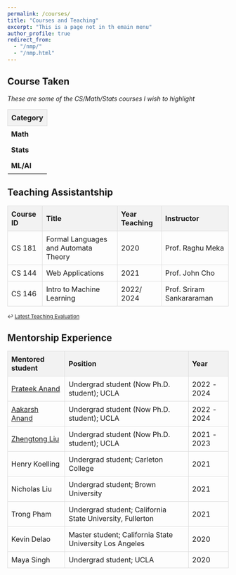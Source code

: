 ```yaml
---
permalink: /courses/
title: "Courses and Teaching"
excerpt: "This is a page not in th emain menu"
author_profile: true
redirect_from: 
  - "/nmp/"
  - "/nmp.html"
---
```




<!-- Boyang's Principal Component No-Linear Decomposition:
======
1. I live in Tianjin (very close to Beijing), China, but my hometown is Inner Mongolia.
2. I am fun of anime. I believe anime is the most direct way to convey certain meaning without any noise (for example the limitation of the acting skill, the limitation of physical camera).  -->


## Course Taken

<em>These are some of the CS/Math/Stats courses I wish to highlight </em>

<style>
    table {
        border-collapse: collapse;
        width: 100%;
    }

    th, td {
        border: 1px solid #ddd;
        padding: 8px;
        text-align: left;
    }

    th {
        background-color: #f2f2f2;
        position: sticky;
        top: 0;
        z-index: 1;
    }

    .collapsible {
        cursor: pointer;
        padding: 8px;
        width: 50px;
        border: none;
        text-align: left;
        outline: none;
        font-weight: bold;
    }

    .active, .collapsible:hover {
        background-color: #f1f1f1;
    }

    .content {
        padding: 0;
        display: none;
        overflow: hidden;
    }

    .content table {
        margin: 0;
        width: 100%;
        table-layout: fixed;
    }

    .content th, .content td {
        padding: 8px;
        font-size: 1.2em;
        overflow: hidden;
        text-overflow: ellipsis;
        white-space: nowrap;
    }

    .course-id-col {
        width: 15%;
    }

    .title-col {
        width: 45%;
    }

    .year-col {
        width: 10%;
    }

    .instructor-col {
        width: 30%;
    }

    .content td:hover {
        white-space: normal;
        word-wrap: break-word;
        background-color: #f8f8f8;
    }

    .math-content th {
        border-top: 3px solid #4CAF50;
    }

    .stats-content th {
        border-top: 3px solid #2196F3;
    }

    .ml-content th {
        border-top: 3px solid #9C27B0;
    }
</style>

<div class="courses-container">
    <table>
        <tr>
            <th>Category</th>
        </tr>
        <tr>
            <td class="collapsible" onclick="toggleContent(this)">Math</td>
            <td colspan="4" class="content math-content">
                <table>
                    <tr>
                        <th class="course-id-col">Course ID</th>
                        <th class="title-col">Title</th>
                        <th class="year-col">Year</th>
                        <th class="instructor-col">Instructor</th>
                    </tr>
                    <tr>
                        <td>01-(Math)-428</td>
                        <td>Graph Theory</td>
                        <td>2017</td>
                        <td>Dr. Surya Teja Gavva</td>
                    </tr>
                    <tr>
                        <td>01-(Math)-311</td>
                        <td>Real Analysis</td>
                        <td>2019</td>
                        <td>Prof. John man shun Ma</td>
                    </tr>
                    <tr>
                        <td>01-(Math)-373</td>
                        <td>Numerical Analysis</td>
                        <td>2019</td>
                        <td>Dr. Shane D. Kepley</td>
                    </tr>
                </table>
            </td>
        </tr>
        <tr>
            <td class="collapsible" onclick="toggleContent(this)">Stats</td>
            <td colspan="4" class="content stats-content">
                <table>
                    <tr>
                        <th class="course-id-col">Course ID</th>
                        <th class="title-col">Title</th>
                        <th class="year-col">Year</th>
                        <th class="instructor-col">Instructor</th>
                    </tr>
                    <tr>
                        <td>Stats 201C</td>
                        <td>Advanced Modeling and Inference</td>
                        <td>2020</td>
                        <td>Prof. Qing Zhou</td>
                    </tr>
                    <tr>
                        <td>Stats 200B</td>
                        <td>Theoretical Stats</td>
                        <td>2021</td>
                        <td>Prof. Arash A. Amini</td>
                    </tr>
                    <tr>
                        <td>Stats 200C</td>
                        <td>High Dimensional Stats</td>
                        <td>2021</td>
                        <td>Prof. Arash A. Amini</td>
                    </tr>
                </table>
            </td>
        </tr>
        <tr>
            <td class="collapsible" onclick="toggleContent(this)">ML/AI</td>
            <td colspan="4" class="content ml-content">
                <table>
                    <tr>
                        <th class="course-id-col">Course ID</th>
                        <th class="title-col">Title</th>
                        <th class="year-col">Year</th>
                        <th class="instructor-col">Instructor</th>
                    </tr>
                    <tr>
                        <td>ECE 236B</td>
                        <td>Convex Optimization</td>
                        <td>2020</td>
                        <td>Prof. Lieven Vandenberghe</td>
                    </tr>
                    <tr>
                        <td>CS/CM 226</td>
                        <td>Machine Learning for Bioinformatics</td>
                        <td>2019</td>
                        <td>Prof. Sriram Sankararaman</td>
                    </tr>
                    <tr>
                        <td>01-(CS)-440</td>
                        <td>Artificial Intelligent</td>
                        <td>2018</td>
                        <td>Prof. Abdeslam Boularias</td>
                    </tr>
                    <tr>
                        <td>CS 260</td>
                        <td>Machine Learning Algorithms</td>
                        <td>2021</td>
                        <td>Prof. Quanquan Gu</td>
                    </tr>
                    <tr>
                        <td>CS 269</td>
                        <td>Large Scale Machine Learning</td>
                        <td>2021</td>
                        <td>Prof. Baharan Mirzasoleiman</td>
                    </tr>
                    <tr>
                        <td>CS 267A</td>
                        <td>Probabilistic Programming and Relational Learning</td>
                        <td>2022</td>
                        <td>Prof. Guy Van den Broeck</td>
                    </tr>
                    <tr>
                        <td>CS 261</td>
                        <td>Deep Generative Models</td>
                        <td>2024</td>
                        <td>Prof. Aditya Grover</td>
                    </tr>
                </table>
            </td>
        </tr>
    </table>
</div>

<script>
function toggleContent(element) {
    element.classList.toggle("active");
    var content = element.nextElementSibling;
    if (content.style.display === "block") {
        content.style.display = "none";
    } else {
        content.style.display = "block";
    }
}

document.addEventListener('DOMContentLoaded', function() {
    var contents = document.getElementsByClassName("content");
    for(var i = 0; i < contents.length; i++) {
        contents[i].style.display = "none";
    }
});
</script>


<!-- | Course ID     | Title       | Year Taken  | Instructor  |
| -----------   | ----------- | ----------- | ----------- |
| 01-(Math)-428   | Graph Theory    | 2017 (Undergrad)  | Dr. Surya Teja Gavva |
| 01-(Math)-311    | Real Analysis      | 2019 (Undergrad)   | Prof. John man shun Ma |
| 01-(Math)-373   | Numerical Analysis        | 2019 (Undergrad)   | Dr. Shane D. Kepley |
| Stats 201C  | Advanced Modeling and Inference  | 2020  | Prof. Qing Zhou |
| Stats 200B  | Theoretical Stats  | 2021  | Prof. Arash A. Amini |
| 01-(CS)-440   | Artificial Intelligent    | 2018 (Undergrad)  | Prof. Abdeslam Boularias|
| Stats 200C  | High Dimensional Stats  | 2021  | Prof. Arash A. Amini |
| ECE 236B  | Convex Optimization   | 2020  | Prof. Lieven Vandenberghe |
| CS/CM 226  | Machine Learning for Bioinformatics   | 2019  | Prof. Sriram Sankararaman |
| CS 260 | Machine Learning Algorithms | 2021 | Prof. Quanquan Gu |
| CS 269 | Large Scale Machine Learning | 2021 | Prof. Baharan Mirzasoleiman |
| CS 267A | Probabilistic Programming and Relational Learning | 2022 | Prof. Guy Van den Broeck |
| CS 261 | Deep Generative Models | 2024 | Prof. Aditya Grover | -->

## Teaching Assistantship

| Course ID     | Title       | Year Teaching  | Instructor  |
| -----------   | ----------- | ----------- | ----------- |
| CS 181 | Formal Languages and Automata Theory    | 2020  | Prof. Raghu Meka|
| CS 144 | Web Applications      | 2021   | Prof. John Cho |
| CS 146 | Intro to Machine Learning | 2022/ 2024 | Prof. Sriram Sankararaman |

<small>↩︎ [Latest Teaching Evaluation](../files/FU_B._-_24W_COM_SCI_M146_DIS_1H.pdf)</small>

## Mentorship Experience

| Mentored student | Position        | Year              |
| ---------------- | ----------------|  ---------------- | 
| [Prateek Anand](https://www.linkedin.com/in/prateek-anand-21431a1b4/) | Undergrad student (Now Ph.D. student); UCLA      | 2022 - 2024   |
| [Aakarsh Anand](https://www.linkedin.com/in/aakarsh-anand-8943211b4/) | Undergrad student (Now Ph.D. student); UCLA      | 2022 - 2024   |
| [Zhengtong Liu](https://zhengtong-liu.github.io/) | Undergrad student (Now Ph.D. student); UCLA      | 2021 - 2023   |
| Henry Koelling | Undergrad student; Carleton College      | 2021   |
| Nicholas Liu | Undergrad student; Brown University      | 2021   |
| Trong Pham | Undergrad student; California State University, Fullerton      | 2021   |
| Kevin Delao | Master student; California State University Los Angeles    | 2020  |
| Maya Singh | Undergrad student; UCLA      | 2020   |


